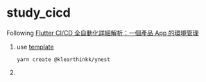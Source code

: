 # study_cicd

Following [Flutter CI/CD 全自動化詳細解析：一個產品 App 的環境管理](https://www.appcoda.com.tw/flutter-app--e7-92-b0-e5-a2-83-e7-ae-a1-e7-90-86/)



1. use [template](https://github.com/yuhao-git-star/ynest)

   ```shell
   yarn create @klearthinkk/ynest
   ```

2. 
